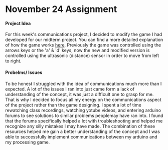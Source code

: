# November 24 Assignment

#### Project Idea

For this week's communications project, I decided to modify the game I  had developed for our midterm project. You can find a more detailed explanation of how the game works [here](). Previously the game was controlled using the arrows keys or the 'a' & 'd' keys, now the new and modified version is controlled using the ultrasonic (distance) sensor in order to move from left to right. 

#### Probelms/ Issues

To be honest I struggled with the idea of communications much more than I expected. A lot of the issues I ran into just came form a lack of understanding of the concept, it was just a difficult one to grasp for me. That is why I decided to focus all my energy on the communications aspect of the project rather than the game designing. I spent a lot of time rewatching class recordings, watching yotube videos, and entering arduino forums to see solutions to similar problems peoplemay have ran into. I found that the forums specifically helped a lot with troubleshooting and helped me recognize any silly mistakes I may have made. The combination of these resources helped me gain a better understanding of the concept and I was able to successfully implement communications between my arduino and my processing game. 
